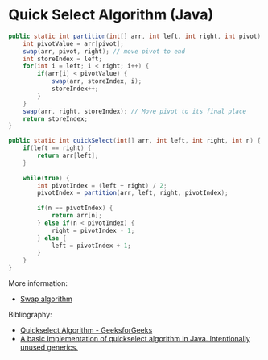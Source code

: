 # Quick Select Algorithm (Java)

```java
public static int partition(int[] arr, int left, int right, int pivot) {
	int pivotValue = arr[pivot];
	swap(arr, pivot, right); // move pivot to end
	int storeIndex = left;
	for(int i = left; i < right; i++) {
		if(arr[i] < pivotValue) {
			swap(arr, storeIndex, i);
			storeIndex++;
		}
	}
	swap(arr, right, storeIndex); // Move pivot to its final place
	return storeIndex;
}	

public static int quickSelect(int[] arr, int left, int right, int n) {
	if(left == right) {
		return arr[left];
	}
	
	while(true) {
		int pivotIndex = (left + right) / 2;
		pivotIndex = partition(arr, left, right, pivotIndex);
		
		if(n == pivotIndex) {
			return arr[n];
		} else if(n < pivotIndex) {
			right = pivotIndex - 1;
		} else {
			left = pivotIndex + 1;
		}
	}
}
```

More information:

- [Swap algorithm](Swap.md)

Bibliography:

- [Quickselect Algorithm - GeeksforGeeks](https://www.geeksforgeeks.org/quickselect-algorithm/)
- [A basic implementation of quickselect algorithm in Java. Intentionally unused generics.](https://gist.github.com/unnikked/14c19ba13f6a4bfd00a3)
